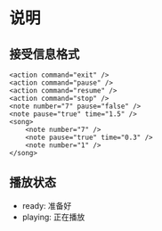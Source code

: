 # 说明

## 接受信息格式


    <action command="exit" />
    <action command="pause" />
    <action command="resume" />
    <action command="stop" />
    <note number="7" pause="false" />
    <note pause="true" time="1.5" />
    <song>
        <note number="7" />
        <note pause="true" time="0.3" />
        <note number="1" />
    </song>

## 播放状态

* ready: 准备好
* playing: 正在播放
